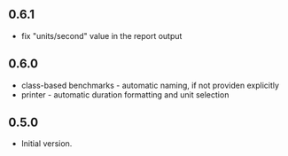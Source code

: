 ## 0.6.1
- fix "units/second" value in the report output

## 0.6.0

- class-based benchmarks - automatic naming, if not providen explicitly
- printer - automatic duration formatting and unit selection

## 0.5.0

- Initial version.
